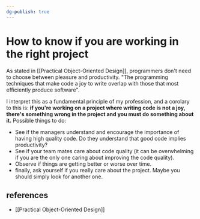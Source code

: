 ```yaml
---
dg-publish: true
---
```

# How to know if you are working in the right project

As stated in [[Practical Object-Oriented Design]], programmers don't need to choose between pleasure and productivity. "The programming techniques that make code a joy to write overlap with those that most efficiently produce software".

I interpret this as a fundamental principle of my profession, and a corolary to this is: **if you're working on a project where writing code is not a joy, there's something wrong in the project and you must do something about it.** Possible things to do:

- See if the managers understand and encourage the importance of having high quality code. Do they understand that good code implies productivity?
- See if your team mates care about code quality (it can be overwhelming if you are the only one caring about improving the code quality).
- Observe if things are getting better or worse over time.
- finally, ask yourself if you really care about the project. Maybe you should simply look for another one.


## references

- [[Practical Object-Oriented Design]]